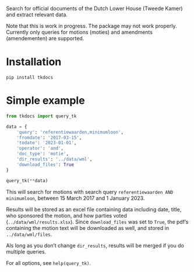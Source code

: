 Search for official documents of the Dutch Lower House (Tweede Kamer) and extract relevant data.

Note that this is work in progress. The package may not work properly. Currently only queries for motions (moties) and amendments (amendementen) are supported.

# Installation

`pip install tkdocs`

# Simple example

```python
from tkdocs import query_tk

data = {
    'query': 'referentiewaarden,minimumloon',
    'fromdate': '2017-03-15',
    'todate': '2023-01-01',
    'operator': 'and',
    'doc_type': 'motie',
    'dir_results': '../data/wml',
    'download_files': True
}

query_tk(**data)
```

This will search for motions with search query `referentiewaarden AND minimumloon`, between 15 March 2017 and 1 January 2023.

Results will be stored as an excel file containing data including date, title, who sponsored the motion, and how parties voted (`../data/wml/results.xlsx`). Since `download_files` was set to `True`, the pdf’s containing the motion text will be downloaded as well, and stored in `../data/wml/files`.

Als long as you don’t change `dir_results`, results will be merged if you do multiple queries.

For all options, see `help(query_tk)`.